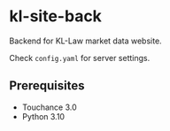 # kl-site-back

Backend for KL-Law market data website.

Check `config.yaml` for server settings.

## Prerequisites

- Touchance 3.0
- Python 3.10
